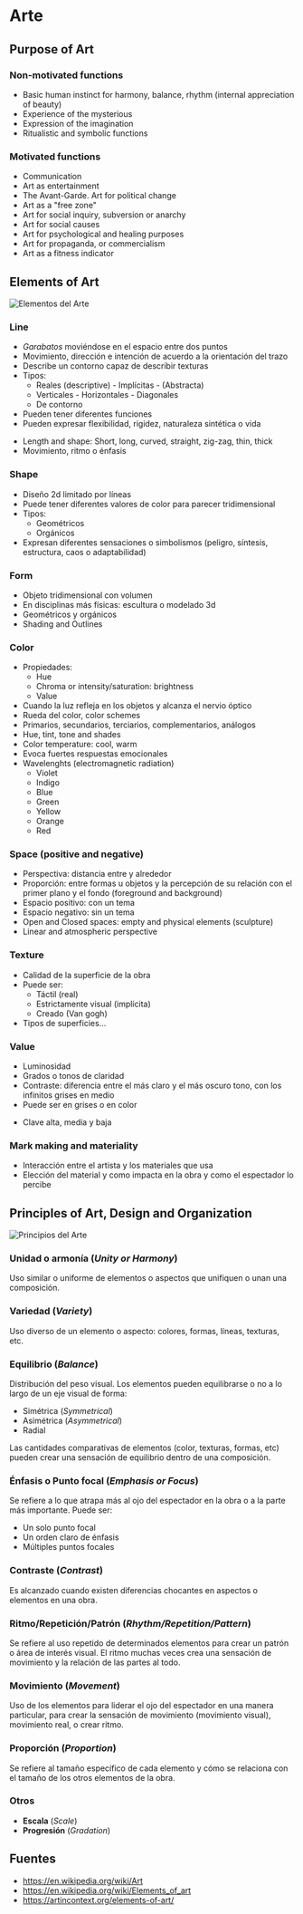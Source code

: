 # Arte

## Purpose of Art

### Non-motivated functions

- Basic human instinct for harmony, balance, rhythm (internal appreciation of beauty)
- Experience of the mysterious
- Expression of the imagination
- Ritualistic and symbolic functions

### Motivated functions

- Communication
- Art as entertainment
- The Avant-Garde. Art for political change
- Art as a "free zone"
- Art for social inquiry, subversion or anarchy
- Art for social causes
- Art for psychological and healing purposes
- Art for propaganda, or commercialism
- Art as a fitness indicator

## Elements of Art

![Elementos del Arte](../images/elements-of-art.webp)

### Line

* *Garabatos* moviéndose en el espacio entre dos puntos
* Movimiento, dirección e intención de acuerdo a la orientación del trazo
* Describe un contorno capaz de describir texturas
* Tipos:
    * Reales (descriptive) - Implícitas - (Abstracta)
    * Verticales - Horizontales - Diagonales
    * De contorno
* Pueden tener diferentes funciones
* Pueden expresar flexibilidad, rigidez, naturaleza sintética o vida
- Length and shape: Short, long, curved, straight, zig-zag, thin, thick
- Movimiento, ritmo o énfasis

### Shape

* Diseño 2d limitado por líneas
* Puede tener diferentes valores de color para parecer tridimensional
* Tipos:
    * Geométricos
    * Orgánicos
* Expresan diferentes sensaciones o simbolismos (peligro, síntesis, estructura, caos o adaptabilidad)

### Form

- Objeto tridimensional con volumen
- En disciplinas más físicas: escultura o modelado 3d
- Geométricos y orgánicos
- Shading and Outlines

### Color

- Propiedades:
    - Hue
    - Chroma or intensity/saturation: brightness
    - Value
- Cuando la luz refleja en los objetos y alcanza el nervio óptico
- Rueda del color, color schemes
- Primarios, secundarios, terciarios, complementarios, análogos
- Hue, tint, tone and shades
- Color temperature: cool, warm
- Evoca fuertes respuestas emocionales
- Wavelenghts (electromagnetic radiation)
    - Violet
    - Indigo
    - Blue
    - Green
    - Yellow
    - Orange
    - Red

### Space (positive and negative)

- Perspectiva: distancia entre y alrededor
- Proporción: entre formas u objetos y la percepción de su relación con el primer plano y el fondo (foreground and background)
- Espacio positivo: con un tema
- Espacio negativo: sin un tema
- Open and Closed spaces: empty and physical elements (sculpture)
- Linear and atmospheric perspective

### Texture

- Calidad de la superficie de la obra
- Puede ser:
    - Táctil (real)
    - Estrictamente visual (implícita)
    - Creado (Van gogh)
- Tipos de superficies...

### Value

* Luminosidad
* Grados o tonos de claridad
* Contraste: diferencia entre el más claro y el más oscuro tono, con los infinitos grises en medio
* Puede ser en grises o en color
- Clave alta, media y baja

### Mark making and materiality

* Interacción entre el artista y los materiales que usa
* Elección del material y como impacta en la obra y como el espectador lo percibe

## Principles of Art, Design and Organization

![Principios del Arte](../images/principles-of-art.webp)

### Unidad o armonía (*Unity or Harmony*)

Uso similar o uniforme de elementos o aspectos que unifiquen o unan una composición.

### Variedad (*Variety*)

Uso diverso de un elemento o aspecto: colores, formas, líneas, texturas, etc.

### Equilibrio (*Balance*)

Distribución del peso visual. Los elementos pueden equilibrarse o no a lo largo de un eje visual de forma:

- Simétrica (*Symmetrical*)
- Asimétrica (*Asymmetrical*)
- Radial

Las cantidades comparativas de elementos (color, texturas, formas, etc) pueden crear una sensación de equilibrio dentro de una composición.

### Énfasis o Punto focal (*Emphasis or Focus*)

Se refiere a lo que atrapa más al ojo del espectador en la obra o a la parte más importante. Puede ser:

- Un solo punto focal
- Un orden claro de énfasis
- Múltiples puntos focales

### Contraste (*Contrast*)

Es alcanzado cuando existen diferencias chocantes en aspectos o elementos en una obra.

### Ritmo/Repetición/Patrón (*Rhythm/Repetition/Pattern*)

Se refiere al uso repetido de determinados elementos para crear un patrón o área de interés visual. El ritmo muchas veces crea una sensación de movimiento y la relación de las partes al todo.

### Movimiento (*Movement*)

Uso de los elementos para liderar el ojo del espectador en una manera particular, para crear la sensación de movimiento (movimiento visual), movimiento real, o crear ritmo.

### Proporción (*Proportion*)

Se refiere al tamaño específico de cada elemento y cómo se relaciona con el tamaño de los otros elementos de la obra.

### Otros

- **Escala** (*Scale*)
- **Progresión** (*Gradation*)

## Fuentes

* https://en.wikipedia.org/wiki/Art
* https://en.wikipedia.org/wiki/Elements_of_art
* https://artincontext.org/elements-of-art/
